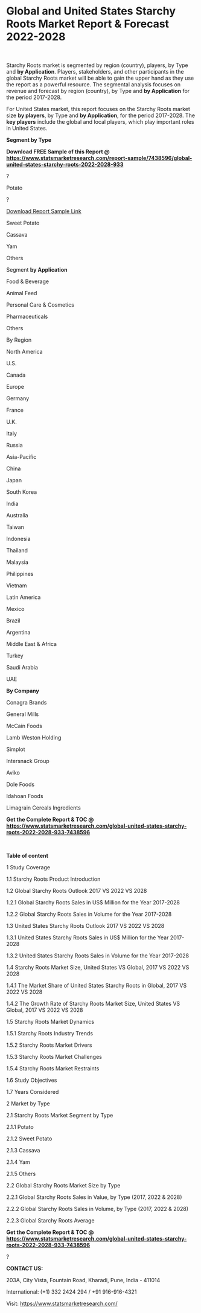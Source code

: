 <h1>Global and United States Starchy Roots Market Report & Forecast 2022-2028</h1><br/><p>Starchy Roots market is segmented by region (country), players, by Type and <strong>by Application</strong>. Players, stakeholders, and other participants in the global Starchy Roots market will be able to gain the upper hand as they use the report as a powerful resource. The segmental analysis focuses on revenue and forecast by region (country), by Type and <strong>by Application</strong> for the period 2017-2028.</p>
 
 
 
 <p>For United States market, this report focuses on the Starchy Roots market size <strong>by players</strong>, by Type and <strong>by Application</strong>, for the period 2017-2028. The <strong>key players</strong> include the global and local players, which play important roles in United States.</p>
 
 
 
 <p><strong>Segment by Type</strong></p>
 
 
 
 <div><b>Download FREE Sample of this Report @ <a href="https://www.statsmarketresearch.com/download-free-sample/7438596/global-united-states-starchy-roots-2022-2028-933">https://www.statsmarketresearch.com/report-sample/7438596/global-united-states-starchy-roots-2022-2028-933</a></b></div>
 
 
 
 <p>? </p>
 
 
 
 <p>Potato</p>
 
 
 
 <p>? </p>
 
 
 
 <p><a href="https://www.statsmarketresearch.com/download-free-sample/7438596/global-united-states-starchy-roots-2022-2028-933">Download Report Sample Link</a></p>
 
 
 
 <p>Sweet Potato</p>
 
 
 
 <p>Cassava</p>
 
 
 
 <p>Yam</p>
 
 
 
 <p>Others</p>
 
 
 
 <p>Segment <strong>by Application</strong></p>
 
 
 
 <p>Food & Beverage</p>
 
 
 
 <p>Animal Feed</p>
 
 
 
 <p>Personal Care & Cosmetics</p>
 
 
 
 <p>Pharmaceuticals</p>
 
 
 
 <p>Others</p>
 
 
 
 <p>By Region</p>
 
 
 
 <p>North America</p>
 
 
 
 <p>U.S.</p>
 
 
 
 <p>Canada</p>
 
 
 
 <p>Europe</p>
 
 
 
 <p>Germany</p>
 
 
 
 <p>France</p>
 
 
 
 <p>U.K.</p>
 
 
 
 <p>Italy</p>
 
 
 
 <p>Russia</p>
 
 
 
 <p>Asia-Pacific</p>
 
 
 
 <p>China</p>
 
 
 
 <p>Japan</p>
 
 
 
 <p>South Korea</p>
 
 
 
 <p>India</p>
 
 
 
 <p>Australia</p>
 
 
 
 <p>Taiwan</p>
 
 
 
 <p>Indonesia</p>
 
 
 
 <p>Thailand</p>
 
 
 
 <p>Malaysia</p>
 
 
 
 <p>Philippines</p>
 
 
 
 <p>Vietnam</p>
 
 
 
 <p>Latin America</p>
 
 
 
 <p>Mexico</p>
 
 
 
 <p>Brazil</p>
 
 
 
 <p>Argentina</p>
 
 
 
 <p>Middle East & Africa</p>
 
 
 
 <p>Turkey</p>
 
 
 
 <p>Saudi Arabia</p>
 
 
 
 <p>UAE</p>
 
 
 
 <p><strong>By Company</strong></p>
 
 
 
 <p>Conagra Brands</p>
 
 
 
 <p>General Mills</p>
 
 
 
 <p>McCain Foods</p>
 
 
 
 <p>Lamb Weston Holding</p>
 
 
 
 <p>Simplot</p>
 
 
 
 <p>Intersnack Group</p>
 
 
 
 <p>Aviko</p>
 
 
 
 <p>Dole Foods</p>
 
 
 
 <p>Idahoan Foods</p>
 
 
 
 <p>Limagrain Cereals Ingredients</p>
 
 
 
 <div><b>Get the Complete Report & TOC @ <a href="https://www.statsmarketresearch.com/global-united-states-starchy-roots-2022-2028-933-7438596">https://www.statsmarketresearch.com/global-united-states-starchy-roots-2022-2028-933-7438596</a></b></div>
 
 
 
 <p><br />
 
 <b>Table of content</b></p>
 
 
 
 <p>1 Study Coverage<br />
 
 1.1 Starchy Roots Product Introduction<br />
 
 1.2 Global Starchy Roots Outlook 2017 VS 2022 VS 2028<br />
 
 1.2.1 Global Starchy Roots Sales in US$ Million for the Year 2017-2028<br />
 
 1.2.2 Global Starchy Roots Sales in Volume for the Year 2017-2028<br />
 
 1.3 United States Starchy Roots Outlook 2017 VS 2022 VS 2028<br />
 
 1.3.1 United States Starchy Roots Sales in US$ Million for the Year 2017-2028<br />
 
 1.3.2 United States Starchy Roots Sales in Volume for the Year 2017-2028<br />
 
 1.4 Starchy Roots Market Size, United States VS Global, 2017 VS 2022 VS 2028<br />
 
 1.4.1 The Market Share of United States Starchy Roots in Global, 2017 VS 2022 VS 2028<br />
 
 1.4.2 The Growth Rate of Starchy Roots Market Size, United States VS Global, 2017 VS 2022 VS 2028<br />
 
 1.5 Starchy Roots Market Dynamics<br />
 
 1.5.1 Starchy Roots Industry Trends<br />
 
 1.5.2 Starchy Roots Market Drivers<br />
 
 1.5.3 Starchy Roots Market Challenges<br />
 
 1.5.4 Starchy Roots Market Restraints<br />
 
 1.6 Study Objectives<br />
 
 1.7 Years Considered<br />
 
 2 Market by Type<br />
 
 2.1 Starchy Roots Market Segment by Type<br />
 
 2.1.1 Potato<br />
 
 2.1.2 Sweet Potato<br />
 
 2.1.3 Cassava<br />
 
 2.1.4 Yam<br />
 
 2.1.5 Others<br />
 
 2.2 Global Starchy Roots Market Size by Type<br />
 
 2.2.1 Global Starchy Roots Sales in Value, by Type (2017, 2022 & 2028)<br />
 
 2.2.2 Global Starchy Roots Sales in Volume, by Type (2017, 2022 & 2028)<br />
 
 2.2.3 Global Starchy Roots Average</p>
 
 
 
 <div><b>Get the Complete Report & TOC @ <a href="https://www.statsmarketresearch.com/global-united-states-starchy-roots-2022-2028-933-7438596">https://www.statsmarketresearch.com/global-united-states-starchy-roots-2022-2028-933-7438596</a></b></div>
 
 
 
 <p>? </p>
 
 
 
 <p><b>CONTACT US:</b><br />
 
 203A, City Vista, Fountain Road, Kharadi, Pune, India - 411014<br />
 
 International: (+1) 332 2424 294 / +91 916-916-4321<br />
 
 Visit: <a href="https://www.statsmarketresearch.com/">https://www.statsmarketresearch.com/</a></p>